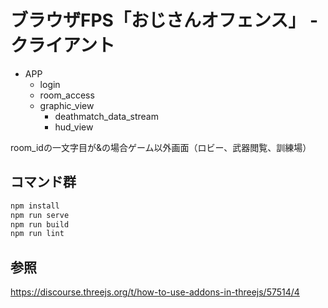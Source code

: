 # ブラウザFPS「おじさんオフェンス」 - クライアント

- APP
  - login
  - room_access
  - graphic_view
    - deathmatch_data_stream
    - hud_view

room_idの一文字目が&の場合ゲーム以外画面（ロビー、武器閲覧、訓練場）

## コマンド群

```powershell
npm install
npm run serve
npm run build
npm run lint
```

## 参照

<https://discourse.threejs.org/t/how-to-use-addons-in-threejs/57514/4>
